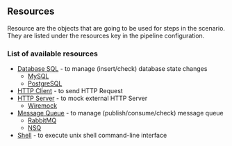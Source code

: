 ## Resources

Resource are the objects that are going to be used for steps in the scenario. They are listed under the resources key in the pipeline configuration.

### List of available resources

* [Database SQL](https://github.com/tomatool/tomato/blob/master/docs/resources.md#database-sql) - to manage (insert/check) database state changes
  * [MySQL](https://github.com/tomatool/tomato/blob/master/docs/resources.md#database-sql)
  * [PostgreSQL](https://github.com/tomatool/tomato/blob/master/docs/resources.md#database-sql)
* [HTTP Client](https://github.com/tomatool/tomato/blob/master/docs/resources.md#http-client) - to send HTTP Request
* [HTTP Server](https://github.com/tomatool/tomato/blob/master/docs/resources.md#http-server) - to mock external HTTP Server
  * [Wiremock](https://github.com/tomatool/tomato/blob/master/docs/resources.md#http-server)
* [Message Queue](https://github.com/tomatool/tomato/blob/master/docs/resources.md#queue) - to manage (publish/consume/check) message queue
  * [RabbitMQ](https://github.com/tomatool/tomato/blob/master/docs/resources.md#queue)
  * [NSQ](https://github.com/tomatool/tomato/blob/master/docs/resources.md#queue)
* [Shell](https://github.com/tomatool/tomato/blob/master/docs/resources.md#shell) -  to execute unix shell command-line interface
